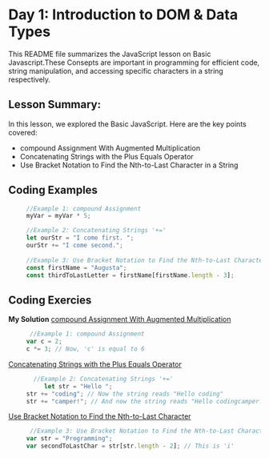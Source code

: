 # Day 1: Introduction to DOM & Data Types
This README file summarizes the JavaScript lesson on Basic Javascript.These Consepts are important in programming for efficient code, string manipulation, and accessing specific characters in a string respectively.

## Lesson Summary:
In this lesson, we explored the Basic JavaScript. Here are the key points covered:
* compound Assignment With Augmented Multiplication
* Concatenating Strings with the Plus Equals Operator
* Use Bracket Notation to Find the Nth-to-Last Character in a String
   
## Coding Examples
```jsx
     //Example 1: compound Assignment
     myVar = myVar * 5;

     //Example 2: Concatenating Strings '+='
     let ourStr = "I come first. ";
     ourStr += "I come second.";
     
     //Example 3: Use Bracket Notation to Find the Nth-to-Last Character in a String
     const firstName = "Augusta";
     const thirdToLastLetter = firstName[firstName.length - 3];
```
## Coding Exercies
**My Solution**
[compound Assignment With Augmented Multiplication](https://www.freecodecamp.org/learn/javascript-algorithms-and-data-structures/basic-javascript/compound-assignment-with-augmented-multiplication)

```jsx
      //Example 1: compound Assignment
     var c = 2;
     c *= 3; // Now, 'c' is equal to 6
```
[Concatenating Strings with the Plus Equals Operator](https://www.freecodecamp.org/learn/javascript-algorithms-and-data-structures/basic-javascript/concatenating-strings-with-the-plus-equals-operator)
```jsx
       //Example 2: Concatenating Strings '+='
          let str = "Hello ";
     str += "coding"; // Now the string reads "Hello coding"
     str += "camper!"; // And now the string reads "Hello codingcamper!"
```
[Use Bracket Notation to Find the Nth-to-Last Character](https://www.freecodecamp.org/learn/javascript-algorithms-and-data-structures/basic-javascript/use-bracket-notation-to-find-the-nth-to-last-character-in-a-string)
```jsx
      //Example 3: Use Bracket Notation to Find the Nth-to-Last Character in a String
     var str = "Programming";
     var secondToLastChar = str[str.length - 2]; // This is 'i'
```
